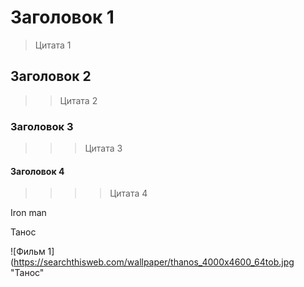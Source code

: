 # Заголовок 1
> Цитата 1
## Заголовок 2
>> Цитата 2
### Заголовок 3
>>> Цитата 3
#### Заголовок 4
>>>> Цитата 4

Iron man

Танос

![Фильм 1](https://searchthisweb.com/wallpaper/thanos_4000x4600_64tob.jpg "Танос"